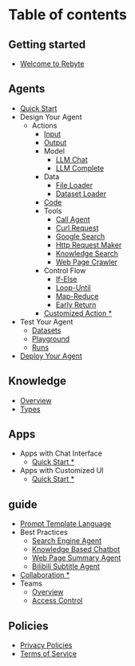 # Table of contents

## Getting started

* [Welcome to Rebyte](overview/welcome-to-rebyte.md)

## Agents
* [Quick Start](agents/quick-start.md)
* Design Your Agent
  * Actions
    * [Input](agents/design-your-agent/actions/input.md)
    * [Output](agents/design-your-agent/actions/output.md)
    * Model
      * [LLM Chat](agents/design-your-agent/actions/model/language-model-chat.md)
      * [LLM Complete](agents/design-your-agent/actions/model/language-model-completion.md)
    * Data
      * [File Loader](agents/design-your-agent/actions/data/file-loader.md)
      * [Dataset Loader](agents/design-your-agent/actions/data/dataset-loader.md)
    * [Code]()
    * Tools
      * [Call Agent](agents/design-your-agent/actions/tools/call-agent.md)
      * [Curl Request](agents/design-your-agent/actions/tools/curl-request.md)
      * [Google Search](agents/design-your-agent/actions/tools/google-search.md)
      * [Http Request Maker](agents/design-your-agent/actions/tools/http-request-maker.md)
      * [Knowledge Search](agents/design-your-agent/actions/tools/knowledge-search.md)
      * [Web Page Crawler](agents/design-your-agent/actions/tools/web-page-crawler.md)
    * Control Flow
      * [If-Else](agents/design-your-agent/actions/control-flow/if-else.md)
      * [Loop-Until](agents/design-your-agent/actions/control-flow/loop-until.md)
      * [Map-Reduce](agents/design-your-agent/actions/control-flow/map-reduce.md)
      * [Early Return](agents/design-your-agent/actions/control-flow/early-return.md)
    * [Customized Action *](agents/design-your-agent/actions/customized-action.md)
* Test Your Agent
  * [Datasets](agents/test-your-agent/datasets.md)
  * [Playground](agents/test-your-agent/playground.md) 
  * [Runs](agents/test-your-agent/runs.md)
* [Deploy Your Agent](agents/deploy-your-agent.md)

## Knowledge
* [Overview](knowledge/overview.md)
* [Types](knowledge/types.md)

## Apps
* Apps with Chat Interface 
  * [Quick Start *](apps/apps-with-chat-interface/quick-start.md)
* Apps with Customized UI
  * [Quick Start *](apps/apps-with-cui/quick-start.md)

## guide
* [Prompt Template Language](guide/prompt-template-language.md)
* Best Practices
  * [Search Engine Agent](guide/best-practices/search-engine-agent.md)
  * [Knowledge Based Chatbot](guide/best-practices/knowledge-based-chatbot.md)
  * [Web Page Summary Agent](guide/best-practices/web-page-summary-agent.md)
  * [Bilibili Subtitle Agent](guide/best-practices/bilibili-subtitle-agent.md)
* [Collaboration *](collaboration.md)
* Teams
  * [Overview](guide/teams/overview.md)
  * [Access Control](guide/teams/access-control.md)

## Policies
* [Privacy Policies](Policies/privacy-policies.md)
* [Terms of Service](Policies/terms-of-service.md)